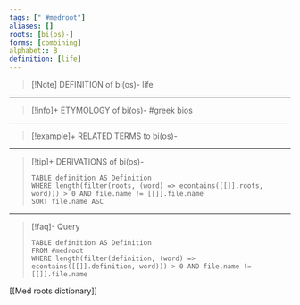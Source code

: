 ```yaml
---
tags: [" #medroot"]
aliases: []
roots: [bi(os)-]
forms: [combining]
alphabet:: B
definition: [life]
---
```

>[!Note] DEFINITION of bi(os)-
>life
_____
>[!info]+ ETYMOLOGY of bi(os)-
>#greek bios
_____
>[!example]+ RELATED TERMS to bi(os)-
>
_____
>[!tip]+ DERIVATIONS of bi(os)-
>```dataview
>TABLE definition AS Definition 
>WHERE length(filter(roots, (word) => econtains([[]].roots, word))) > 0 AND file.name != [[]].file.name
>SORT file.name ASC
>```
_____
>[!faq]- Query
>```dataview
>TABLE definition AS Definition
>FROM #medroot
>WHERE length(filter(definition, (word) => econtains([[]].definition, word))) > 0 AND file.name != [[]].file.name
>```

[[Med roots dictionary]]